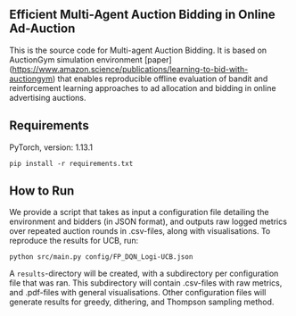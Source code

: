 ## Efficient Multi-Agent Auction Bidding in Online Ad-Auction  

This is the source code for Multi-agent Auction Bidding. It is based on AuctionGym simulation environment \[paper\](https://www.amazon.science/publications/learning-to-bid-with-auctiongym) that enables reproducible offline evaluation of bandit and reinforcement learning approaches to ad allocation and bidding in online advertising auctions.

## Requirements
PyTorch, version: 1.13.1

```
pip install -r requirements.txt
```

## How to Run
We provide a script that takes as input a configuration file detailing the environment and bidders (in JSON format), and outputs raw logged metrics over repeated auction rounds in .csv-files, along with visualisations.
To reproduce the results for UCB, run:

```
python src/main.py config/FP_DQN_Logi-UCB.json
```

A `results`-directory will be created, with a subdirectory per configuration file that was ran. This subdirectory will contain .csv-files with raw metrics, and .pdf-files with general visualisations.
Other configuration files will generate results for greedy, dithering, and Thompson sampling method.
